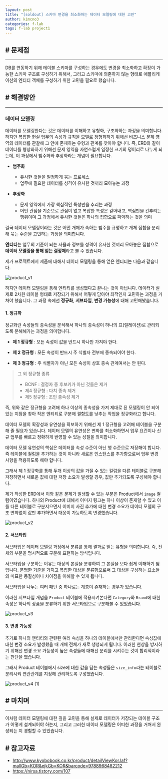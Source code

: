 ```yaml
---
layout: post
title: "[soldout] 스키마 변경을 최소화하는 데이터 모델링에 대한 고민"
author: kimcno3
categories: f-lab
tags: f-lab project1
---
```


## # 문제점
***

DB를 연동하기 위해 테이블 스키마를 구성하는 경우에도 변경을 최소화하고 확장이 가능한 스키마 구조로 구성하기 위해서, 그리고 스키마에 의존하지 않는 형태로 애플리케이션의 엔티티 객체를 구성하기 위한 고민을 필요로 했습니다.

## # 해결방안
***

### 데이터 모델링
데이터를 모델링한다는 것은 데이터를 이해하고 유형화, 구조화하는 과정을 의미합니다. 하지만 복잡한 현실 업무의 속성과 규칙을 모델로 정형화하기 위해선 비즈니스 문제 영역의 데이터를 관찰해 그 안에 존재하는 유형과 관계를 찾아야 합니다. 즉, ERD와 같이 데이터를 형상화하기 위해선 문제 영역을 자연스럽게 일정한 크기의 덩어리로 나누게 되는데, 이 과정에서 범주화와 추상화라는 개념이 필요합니다.

- **범주화**
  - 유사한 것들을 일정하게 묶는 프로세스
  - 업무에 필요한 데이터를 성격이 유사한 것끼리 모아놓는 과정

- **추상화**
  - 문제 영역에서 가장 핵심적인 특성만을 추리는 과정
  - 어떤 관점을 기준으로 관심이 없고 복잡한 특성은 걷어내고, 핵심만을 간추리는 행위이며 그 과정에서 유사한 것들은 하나의 집합으로 파악하는 것을 의미

결국 데이터 모델링이라는 것은 어떤 개체가 속하는 범주를 규명하고 개체 집합을 분리해 묶는 수준을 고민하는 과정을 의미합니다.

**엔티티**는 업무의 기준이 되는 사뮬과 정보를 성격이 유사한 것끼리 모아놓은 집합으로 **데이터 모델링을 통해 얻는 결정체**라고 볼 수 있습니다.

제가 프로젝트에서 제품에 대해서 데이터 모델링을 통해 얻은 엔티티는 다음과 같습니다.

![product_v1](https://user-images.githubusercontent.com/77563468/191247400-bb6a6ffc-6216-4fc2-b9c6-6b2858a4b8fe.png)

하지만 데이터 모델링을 통해 엔티티를 생성했다고 끝나는 것이 아닙니다. 데이터가 실제로 2차원 테이블 형태로 저장되기 위해서 어떻게 담아야 최적인지 고민하는 과정을 거쳐야 했습니다. 그 과정 속에선 **정규화**, **서브타입**, **변경 가능성**에 대해 고민해봤습니다.

#### 1. 정규화
정규화란 속성들의 종속성을 분석해서 하나의 종속성이 하나의 표(릴레이션)로 관리되도록 분해해가는 과정을 의미합니다.

- **제 1 정규형**
: 모든 속성이 값을 반드시 하나만 가져야 한다.

- **제 2 정규형**
: 모든 속성이 반드시 주 식별자 전부에 종속되어야 한다.

- **제 3 정규형**
: 주 식별자가 아닌 모든 속성이 상호 종속 관계여서는 안 된다.

> 그 외 정규형 종류
> - BCNF : 결정자 중 후보키가 아닌 것들은 제거
> - 제4 정규형 : 다치 종속 제거
> - 제5 정규형 : 조인 종속성 제거

즉, 위와 같은 정규형을 고려해 하나 이상의 종속성을 가져 제대로 된 모델링이 안 되어있는 지점을 찾아 작은 엔티티로 구분해 결함도를 낮추는 작업을 정규화라고 합니다.

데이터 모델의 확장성과 유연성을 확보하기 위해선 제 1 정규형을 고려해 테이블을 구분해 줄 필요가 있습니다. 데이터 모델의 유연성은 변화를 최소화하면서 업무 요건이나 신규 업무를 빠르고 정확하게 반영할 수 있는 성질을 의미합니다.

데이터 모델 유연성의 핵심은 데이터를 속성 수준이 아닌 행 수준으로 저장해야 합니다. 즉 테이블에 컬럼을 추가하는 것이 아니라 새로은 인스턴스를 추가함으로써 업무 변경 사항을 적용하도록 해야 합니다.

그래서 제 1 정규화를 통해 두개 이상의 값을 가질 수 있는 컬럼을 다른 테이블로 구분해 저장하면서 새로운 값에 대한 저장 소요가 발생할 경우, 값만 추가되도록 구성해야 합니다.

제가 작성한 ERD에서 이와 같은 문제가 발생할 수 있는 부분은 Product에서 `image` 컬럼이였습니다. 하나의 Product에 대해서 이미지 링크는 하나 이상이 존재할 수 있고 이를 다른 테이블로 구분지으면서 이미지 사진 추가에 대한 변경 소요가 데이터 모델의 구조 변화없이 값만 추가하면서 대응이 가능하도록 변경했습니다.

![product_v2](https://user-images.githubusercontent.com/77563468/191247519-6215503c-506a-4dab-8ac0-ac9c399009a7.png)

#### 2. 서브타입
서브타입은 데이터 모델링 과정에서 분류를 통해 결과로 얻는 유형을 의미합니다. 즉, 전체와 부분을 명시적으로 구분해 표현하는 방식입니다.

서브타입을 구분하는 이유는 대상의 본질을 분류하여 그 본질을 보다 쉽게 이해하기 윔입니다. 분명한 기준을 가지고 복잡한 대상을 분류함으로써 그 대상을 구성하는 요소들의 미묘한 동질성이나 차이점을 이해할 수 있게 됩니다.

서브타입을 나누는 여러 패턴 중 하나로는 계층이 존재하는 경우가 있습니다. 

이러한 서브타입 개념을 `Product` 테이블에 적용시켜본다면 `Category`와 `Brand`에 대한 속성은 하나의 상품을 분류하기 위한 서브타입으로 구분해볼 수 있었습니다.

![product_v3](https://user-images.githubusercontent.com/77563468/191248064-6ede0175-1023-400f-944a-c027a8949a40.png)

#### 3. 변경 가능성
추가로 하나의 엔티티와 관련된 여러 속성을 하나의 테이블에서만 관리한다면 속성값에 대한 변경 소요가 발생했을 때 개체 전체가 새로 생성되게 됩니다. 이러한 현상을 방지하기 위해선 변경 소요 가능성이 높은 속성들에 대해선 분리를 시켜주는 것이 합리적이라는 판단을 했습니다.

그래서 Product 테이블에서 size에 대한 값을 담는 속성들은 `size_info`라는 테이블로 분리시켜 연관관계를 지정해 관리하도록 구성했습니다.

![product_v4 (1)](https://user-images.githubusercontent.com/77563468/191248298-5364c1df-74c2-4fa9-bb98-08a23cfc2f42.png)


## # 마치며
***
이처럼 데이터 모델링에 대한 깊을 고민을 통해 실제로 데이터가 저장되는 테이블 구조가 어떻게 설계되어야 하는지, 그리고 그러한 데이터 모델링은 어떠한 과정을 거쳐서 완성되는 지 경험할 수 있었습니다.

## # 참고자료
- http://www.kyobobook.co.kr/product/detailViewKor.laf?mallGb=KOR&ejkGb=KOR&barcode=9788968482212
- https://nirsa.tistory.com/107
